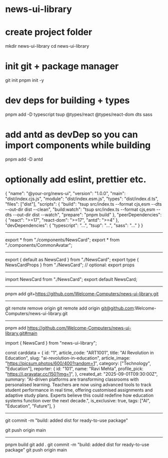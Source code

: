 # news-ui-library


# create project folder
mkdir news-ui-library
cd news-ui-library

# init git + package manager
git init
pnpm init -y



# dev deps for building + types
pnpm add -D typescript tsup @types/react @types/react-dom dts sass
# add antd as devDep so you can import components while building
pnpm add -D antd
# optionally add eslint, prettier etc.


{
  "name": "@your-org/news-ui",
  "version": "1.0.0",
  "main": "dist/index.cjs.js",
  "module": "dist/index.esm.js",
  "types": "dist/index.d.ts",
  "files": ["dist"],
  "scripts": {
    "build": "tsup src/index.ts --format cjs,esm --dts --out-dir dist --clean",
    "build:watch": "tsup src/index.ts --format cjs,esm --dts --out-dir dist --watch",
    "prepare": "pnpm build"
  },
  "peerDependencies": {
    "react": ">=17",
    "react-dom": ">=17",
    "antd": ">=4"
  },
  "devDependencies": {
    "typescript": "...",
    "tsup": "...",
    "sass": "..."
  }
}


-------------------


export * from "./components/NewsCard";
export * from "./components/CommonAvatar";


---------------

export { default as NewsCard } from "./NewsCard";
export type { NewsCardProps } from "./NewsCard"; // optional: export props

--------------------

import NewsCard from "./NewsCard";
export default NewsCard;


-------------------

pnpm add git+https://github.com/Welcome-Computers/news-ui-library.git

-------------------

git remote remove origin
git remote add origin git@github.com:Welcome-Computers/news-ui-library.git


--------------------

pnpm add https://github.com/Welcome-Computers/news-ui-library.git#main


import { NewsCard } from "news-ui-library";

 const carddata = {
    id: "1",
    article_code: "ART1001",
    title: "AI Revolution in Education",
    slug: "ai-revolution-in-education",
    article_image: "https://picsum.photos/600/400?random=1",
    category: ["Technology", "Education"],
    reporter: {
      id: "101",
      name: "Ravi Mehta",
      profile_pick: "https://i.pravatar.cc/150?img=1",
    },
    created_at: "2025-09-01T09:30:00Z",
    summary:
      "AI-driven platforms are transforming classrooms with personalised learning. Teachers are now using advanced tools to track student performance in real time, offering customised assignments and adaptive study plans. Experts believe this could redefine how education systems function over the next decade.",
    is_exclusive: true,
    tags: ["AI", "Education", "Future"],
  }


<NewsCard type="type-6" item={carddata} />

--------------------

git commit -m "build: added dist for ready-to-use package"

git push origin main

-----------------

pnpm build
git add .
git commit -m "build: added dist for ready-to-use package"
git push origin main